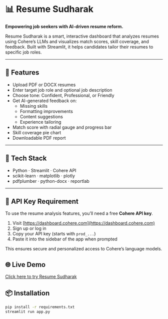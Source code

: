 # 📊 Resume Sudharak

**Empowering job seekers with AI-driven resume reform.**

Resume Sudharak is a smart, interactive dashboard that analyzes resumes using Cohere’s LLMs and visualizes match scores, skill coverage, and feedback. Built with Streamlit, it helps candidates tailor their resumes to specific job roles.

---

## 🚀 Features

- Upload PDF or DOCX resumes  
- Enter target job role and optional job description  
- Choose tone: Confident, Professional, or Friendly  
- Get AI-generated feedback on:
  - Missing skills  
  - Formatting improvements  
  - Content suggestions  
  - Experience tailoring  
- Match score with radial gauge and progress bar  
- Skill coverage pie chart  
- Downloadable PDF report  

---

## 🧠 Tech Stack

- Python · Streamlit · Cohere API  
- scikit-learn · matplotlib · plotly  
- pdfplumber · python-docx · reportlab  

---
## 🔑 API Key Requirement

To use the resume analysis features, you’ll need a free **Cohere API key**.

1. Visit [https://dashboard.cohere.com](https://dashboard.cohere.com)  
2. Sign up or log in  
3. Copy your API key (starts with `prod_...`)  
4. Paste it into the sidebar of the app when prompted

This ensures secure and personalized access to Cohere’s language models.

## 🌐 Live Demo

[Click here to try Resume Sudharak](https://resume-sudharak-nfcgubqhyidicxozxlynrb.streamlit.app/)

## 📦 Installation

```bash
pip install -r requirements.txt
streamlit run app.py




